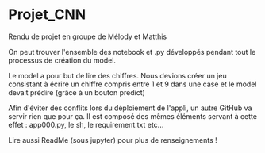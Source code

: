 # Projet_CNN

Rendu de projet en groupe de Mélody et Matthis

On peut trouver l'ensemble des notebook et .py développés pendant tout le processus de création du model.

Le model a pour but de lire des chiffres. Nous devions créer un jeu consistant à écrire un chiffre compris entre 1 et 9 dans une case et le model devait prédire
(grâce à un bouton predict)

Afin d'éviter des conflits lors du déploiement de l'appli, un autre GitHub va servir rien que pour ça.
Il est composé des mêmes éléments servant à cette effet : app000.py, le sh, le requirement.txt etc...

Lire aussi ReadMe (sous jupyter) pour plus de renseignements !
